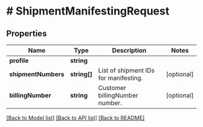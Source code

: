 # # ShipmentManifestingRequest

## Properties

Name | Type | Description | Notes
------------ | ------------- | ------------- | -------------
**profile** | **string** |  |
**shipmentNumbers** | **string[]** | List of shipment IDs for manifesting. | [optional]
**billingNumber** | **string** | Customer billingNumber number. | [optional]

[[Back to Model list]](../../README.md#models) [[Back to API list]](../../README.md#endpoints) [[Back to README]](../../README.md)
